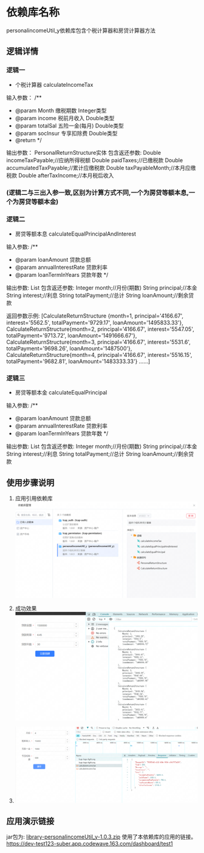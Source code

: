 
# 依赖库名称

personalincomeUtil_y依赖库包含个税计算器和房贷计算器方法


## 逻辑详情

### 逻辑一
* 个税计算器
calculateIncomeTax

输入参数：
/**
* @param Month 缴税期数 Integer类型
* @param income 税前月收入 Double类型
* @param totalSal 五险一金(每月) Double类型
* @param socInsur 专享扣除费 Double类型
* @return
*/

输出参数：
PersonalReturnStructure实体
包含返还参数:
Double incomeTaxPayable;//应纳所得税额
Double paidTaxes;//已缴税款
Double accumulatedTaxPayable;//累计应缴税款
Double taxPayableMonth;//本月应缴税款
Double afterTaxIncome;//本月税后收入

### (逻辑二与三出入参一致,区别为计算方式不同,一个为房贷等额本息,一个为房贷等额本金)
### 逻辑二

* 房贷等额本息
calculateEqualPrincipalAndInterest

输入参数:
/**
* @param loanAmount 贷款总额
* @param annualInterestRate 贷款利率
* @param loanTermInYears 贷款年数
  */

输出参数:
List<CalculateReturnStructure>
包含返还参数:
Integer month;//月份(期数)
String principal;//本金
String interest;//利息
String totalPayment;//总计
String loanAmount;//剩余贷款

返回参数示例:
[CalculateReturnStructure
{month=1, principal='4166.67', interest='5562.5', totalPayment='9729.17', loanAmount='1495833.33'},
CalculateReturnStructure{month=2, principal='4166.67', interest='5547.05', totalPayment='9713.72', loanAmount='1491666.67'}, 
CalculateReturnStructure{month=3, principal='4166.67', interest='5531.6', totalPayment='9698.26', loanAmount='1487500'}, 
CalculateReturnStructure{month=4, principal='4166.67', interest='5516.15', totalPayment='9682.81', loanAmount='1483333.33'}
......]

### 逻辑三
* 房贷等额本金
calculateEqualPrincipal


输入参数:
/**
* @param loanAmount 贷款总额
* @param annualInterestRate 贷款利率
* @param loanTermInYears 贷款年数
*/


输出参数:
List<CalculateReturnStructure>
包含返还参数:
Integer month;//月份(期数)
String principal;//本金
String interest;//利息
String totalPayment;//总计
String loanAmount;//剩余贷款

## 使用步骤说明

1.  应用引用依赖库
![0.png](0.png)

2. 成功效果
![1.png](1.png)
3. ![2.png](2.png)
## 应用演示链接
jar包为:
[library-personalincomeUtil_y-1.0.3.zip](library-personalincomeUtil_y-1.0.3.zip)
使用了本依赖库的应用的链接。
https://dev-test123-suber.app.codewave.163.com/dashboard/test1

